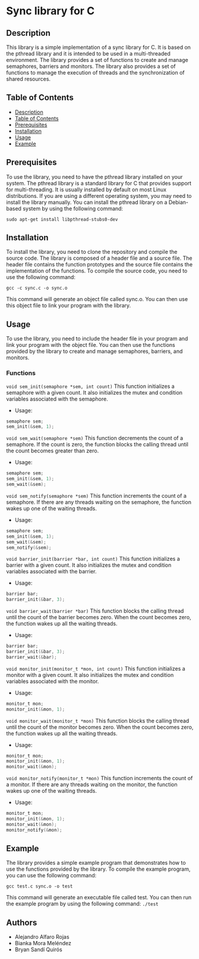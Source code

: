 # Sync library for C
## Description
This library is a simple implementation of a sync library for C. It is based on the pthread library and it is intended to be used in a multi-threaded environment. The library provides a set of functions to create and manage semaphores, barriers and monitors. The library also provides a set of functions to manage the execution of threads and the synchronization of shared resources.

## Table of Contents
- [Description](#description)
- [Table of Contents](#table-of-contents)
- [Prerequisites](#prerequisites)
- [Installation](#installation)
- [Usage](#usage)
- [Example](#example)

## Prerequisites
To use the library, you need to have the pthread library installed on your system. The pthread library is a standard library for C that provides support for multi-threading. It is usually installed by default on most Linux distributions. If you are using a different operating system, you may need to install the library manually.
You can install the pthread library on a Debian-based system by using the following command:

```sudo apt-get install libpthread-stubs0-dev```

## Installation
To install the library, you need to clone the repository and compile the source code. The library is composed of a header file and a source file. The header file contains the function prototypes and the source file contains the implementation of the functions. To compile the source code, you need to use the following command:

```gcc -c sync.c -o sync.o```

This command will generate an object file called sync.o. You can then use this object file to link your program with the library.

## Usage
To use the library, you need to include the header file in your program and link your program with the object file. You can then use the functions provided by the library to create and manage semaphores, barriers, and monitors.

### Functions
`void sem_init(semaphore *sem, int count)`
This function initializes a semaphore with a given count. It also initializes the mutex and condition variables associated with the semaphore.
- Usage: 
````C
semaphore sem;
sem_init(&sem, 1);
````

`void sem_wait(semaphore *sem)`
This function decrements the count of a semaphore. If the count is zero, the function blocks the calling thread until the count becomes greater than zero.
- Usage: 
````C
semaphore sem;
sem_init(&sem, 1);
sem_wait(&sem);
````

`void sem_notify(semaphore *sem)`
This function increments the count of a semaphore. If there are any threads waiting on the semaphore, the function wakes up one of the waiting threads.
- Usage: 
````C
semaphore sem;
sem_init(&sem, 1);
sem_wait(&sem);
sem_notify(&sem);
````

`void barrier_init(barrier *bar, int count)`
This function initializes a barrier with a given count. It also initializes the mutex and condition variables associated with the barrier.
- Usage: 
````C
barrier bar;
barrier_init(&bar, 3);
````

`void barrier_wait(barrier *bar)`
This function blocks the calling thread until the count of the barrier becomes zero. When the count becomes zero, the function wakes up all the waiting threads.
- Usage: 
````C
barrier bar;
barrier_init(&bar, 3);
barrier_wait(&bar);
````

`void monitor_init(monitor_t *mon, int count)`
This function initializes a monitor with a given count. It also initializes the mutex and condition variables associated with the monitor.
- Usage: 
````C
monitor_t mon;
monitor_init(&mon, 1);
````

`void monitor_wait(monitor_t *mon)`
This function blocks the calling thread until the count of the monitor becomes zero. When the count becomes zero, the function wakes up all the waiting threads.
- Usage: 
````C
monitor_t mon;
monitor_init(&mon, 1);
monitor_wait(&mon);
````

`void monitor_notify(monitor_t *mon)`
This function increments the count of a monitor. If there are any threads waiting on the monitor, the function wakes up one of the waiting threads.
- Usage: 
````C
monitor_t mon;
monitor_init(&mon, 1);
monitor_wait(&mon);
monitor_notify(&mon);
````


## Example
The library provides a simple example program that demonstrates how to use the functions provided by the library. 
To compile the example program, you can use the following command:

```gcc test.c sync.o -o test```

This command will generate an executable file called test. You can then run the example program by using the following command:
```./test```

## Authors
- Alejandro Alfaro Rojas
- Bianka Mora Meléndez
- Bryan Sandí Quirós
